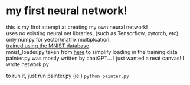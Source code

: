 # my first neural network!
this is my first attempt at creating my own neural network!\
uses no existing neural net libraries, (such as Tensorflow, pytorch, etc)\
only numpy for vector/matrix multiplcation.\
[trained using the MNIST database](https://yann.lecun.com/exdb/mnist/)\
mnist_loader.py taken from [here](https://github.com/unexploredtest/neural-networks-and-deep-learning) to simplify loading in the training data\
painter.py was mostly written by chatGPT... I just wanted a neat canvas!
I wrote network.py

to run it, just run painter.py (ie:)
`python painter.py`
